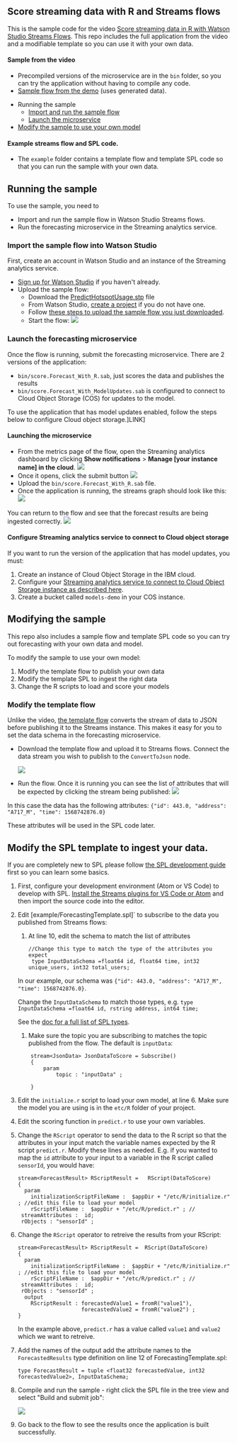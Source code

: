 
## Score streaming data with R and Streams flows

This is the sample code for the video [Score streaming data in R with Watson Studio Streams Flows](https://youtu.be/gZAoDOus0vc).
This repo includes the full application from the video and a modifiable template so you can use it with your own data.

#### Sample from the video
- Precompiled versions of the microservice are in the `bin` folder, so you can try the application without having to compile any code.
- [Sample flow from the demo](PredictHotspotUsage.stp) (uses generated data).

* Running the sample
  * [Import and run the sample flow](#import-the-sample-flow-into-watson-studio)
  * [Launch the microservice](#launch-the-forecasting-microservice)
* [Modify the sample to use your own model](#modifying-the-sample)


#### Example streams flow and SPL code.
- The `example` folder contains a template flow and template SPL code so that you can run the sample with your own data.

## Running the sample
To use the sample, you need to
- Import and run the sample flow in Watson Studio Streams flows.
- Run the forecasting microservice in the Streaming analytics service.


### Import the sample flow into Watson Studio
First, create an account in Watson Studio and an instance of the Streaming analytics service.

- [Sign up for Watson Studio](https://dataplatform.cloud.ibm.com)  if you haven't already.
- Upload the sample flow:
  - Download the [PredictHotspotUsage.stp](LINK) file
  - From Watson Studio, [create a project](https://dataplatform.cloud.ibm.com/docs/content/wsj/getting-started/projects.html) if you do not have one.
  - Follow [these steps to upload the sample flow you just downloaded](https://dataplatform.cloud.ibm.com/docs/content/wsj/streaming-pipelines/creating-pipeline-import.html?audience=wdp&linkInPage=true).
  - Start the flow:
  ![](img/startflow.png)


### Launch the forecasting microservice
Once the flow is running, submit the forecasting microservice. There are 2 versions of the application:
 - `bin/score.Forecast_With_R.sab`, just scores the data and publishes the results
 - `bin/score.Forecast_With_ModelUpdates.sab`  is configured to connect to Cloud Object Storage (COS) for updates to the model.

To use the application that has model updates enabled, follow the steps below to configure Cloud object storage.]LINK]

#### Launching the microservice
- From the metrics page of the flow, open the Streaming analytics dashboard by clicking  **Show notifications** > **Manage [your instance name]  in the cloud**.
  ![](img/openconsole.png)
- Once it opens, click the submit button
   ![](img/submitjob.png)
- Upload the `bin/score.Forecast_With_R.sab` file.
- Once the application is running, the streams graph should look like this:
  ![](img/app-graph.png)

You can return to the flow and see that the forecast results are being ingested correctly.
  ![](img/runningflow.png)


#### Configure Streaming analytics service to connect to Cloud object storage
If you want to run the version of the application that has model updates, you must:
1. Create an instance of Cloud Object Storage in the IBM cloud.
2. Configure your [Streaming analytics service to connect to Cloud Object Storage instance as described here](https://ibmstreams.github.io/streamsx.objectstorage/doc/spldoc/html/tk$com.ibm.streamsx.objectstorage/tk$com.ibm.streamsx.objectstorage$9.html).
3. Create a bucket called `models-demo` in your COS instance.


## Modifying the sample
This repo also includes a sample flow and template SPL code so you can try out forecasting with your own data and model.

To modify the sample to use your own model:
1. Modify the template flow to publish your own data
2. Modify the template SPL to ingest the right data
3. Change the R scripts to load and score your models

### Modify the template flow
Unlike the video, [the template flow](example/StreamsFlowForecastTemplate.stp) converts the stream of data to JSON before publishing it to the Streams instance. This makes it easy for you to set the data schema in the forecasting microservice.

- Download the template flow and  upload it to Streams flows. Connect the data stream you wish to publish  to the `ConvertToJson` node.

  ![](img/openconsole.png)
  
   
- Run the flow. Once it is running you can see the list of attributes that will be expected by clicking the stream being published:
  ![](img/publish.png) 

In this case the data has the following attributes:
`{"id": 443.0, "address": "A717_M", "time": 1568742876.0}` 

These attributes will be used in the SPL code later.

## Modify the SPL template to ingest your data.

If you are completely new to SPL please follow [the SPL development guide](http://ibmstreams.github.io/streamsx.documentation/docs/spl/atom/atom-apps/) first so you can learn some basics.

1. First, configure your development environment (Atom or VS Code) to develop with SPL. [Install the Streams plugins for VS Code or Atom](https://developer.ibm.com/streamsdev/docs/develop-run-streams-applications-using-atom-visual-studio-code/) and then import the source code into the editor.
2. Edit [example/ForecastingTemplate.spl]` to subscribe to the data you published from Streams flows:
   1. At line 10, edit the schema to match the list of attributes
       ``` 
       //Change this type to match the type of the attributes you expect
        type InputDataSchema =float64 id, float64 time, int32 unique_users, int32 total_users;
        ```
   In our example, our schema was `{"id": 443.0, "address": "A717_M", "time": 1568742876.0}`.

   Change the `InputDataSchema` to match those types, e.g.
       ` type InputDataSchema =float64 id, rstring address, int64 time; `


   See the [doc for a full list of SPL types](https://www.ibm.com/support/knowledgecenter/SSCRJU_4.3.0/com.ibm.streams.ref.doc/doc/primitivetypes.html). 


   1. Make sure the topic you are subscribing to matches  the topic published from the flow.  The default is `inputData`:
    ```
        stream<JsonData> JsonDataToScore = Subscribe()
		{
			param
				topic : "inputData" ;
                                
		} 
    ```

3. Edit the `initialize.r` script to load your own model, at line 6.  Make sure the model you are using is in the `etc/R` folder of your project.
   
4. Edit the scoring function in `predict.r` to use your own variables.
   
5. Change the `RScript` operator to send the data to the R script so that the attributes in your input match the variable names expected by the R script `predict.r`. Modify these lines as needed. E.g. if you wanted to map the `id` attribute to your input to a variable in the R script called `sensorId`, you would have: 
    ```
   stream<ForecastResult> RScriptResult =	RScript(DataToScore)
    {
      param
        initializationScriptFileName :  $appDir + "/etc/R/initialize.r" ; //edit this file to load your model
        rScriptFileName :  $appDir + "/etc/R/predict.r" ; //
     streamAttributes :  id;
     rObjects : "sensorId" ; 
     ```

6. Change the `RScript` operator to retreive the results from your RScript:
  
    ```
    stream<ForecastResult> RScriptResult =	RScript(DataToScore)
    {
      param
        initializationScriptFileName :  $appDir + "/etc/R/initialize.r" ; //edit this file to load your model
        rScriptFileName :  $appDir + "/etc/R/predict.r" ; //
     streamAttributes :  id;
     rObjects : "sensorId" ; 
      output
        RScriptResult : forecastedValue1 = fromR("value1"),
                        forecastedValue2 = fromR("value2") ;
    }
    ```
    In the example above, `predict.r` has a value called `value1`  and `value2` which we want to retreive. 


7. Add the names of the output add the attribute names to the `ForecastedResults` type definition on line 12 of ForecastingTemplate.spl:
    ```
    type ForecastResult = tuple <float32 forecastedValue, int32 forecastedValue2>, InputDataSchema;
    ```
8. Compile and run the sample - right click the SPL file in the tree view and select "Build and submit job":
   
   ![](http://ibmstreams.github.io/streamsx.documentation/images/atom/jpg/build-submit.png)

9.  Go back to the flow to see the results once the application is built successfully.
